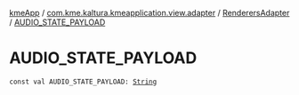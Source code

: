 [kmeApp](../../index.md) / [com.kme.kaltura.kmeapplication.view.adapter](../index.md) / [RenderersAdapter](index.md) / [AUDIO_STATE_PAYLOAD](./-a-u-d-i-o_-s-t-a-t-e_-p-a-y-l-o-a-d.md)

# AUDIO_STATE_PAYLOAD

`const val AUDIO_STATE_PAYLOAD: `[`String`](https://kotlinlang.org/api/latest/jvm/stdlib/kotlin/-string/index.html)